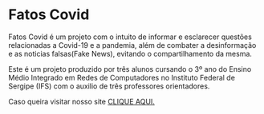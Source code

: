 # Fatos Covid


 
 Fatos Covid é um projeto com o intuito de informar e esclarecer questões relacionadas a Covid-19 e a pandemia, além de combater a desinformação e as noticias falsas(Fake News), evitando o compartilhamento da mesma.
 
  Este é um projeto produzido por três alunos cursando o 3º ano do Ensino Médio Integrado em Redes de Computadores no Instituto Federal de Sergipe (IFS) com o auxilio de três professores orientadores.
 
  Caso queira visitar nosso site [CLIQUE AQUI.](https://gaspar3651.github.io/Fatos-Covid/index.html)

